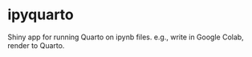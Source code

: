 # ipyquarto
Shiny app for running Quarto on ipynb files. e.g., write in Google Colab, render to Quarto.
